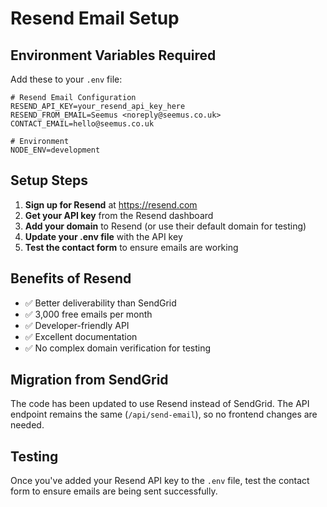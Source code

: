 # Resend Email Setup

## Environment Variables Required

Add these to your `.env` file:

```env
# Resend Email Configuration
RESEND_API_KEY=your_resend_api_key_here
RESEND_FROM_EMAIL=Seemus <noreply@seemus.co.uk>
CONTACT_EMAIL=hello@seemus.co.uk

# Environment
NODE_ENV=development
```

## Setup Steps

1. **Sign up for Resend** at https://resend.com
2. **Get your API key** from the Resend dashboard
3. **Add your domain** to Resend (or use their default domain for testing)
4. **Update your .env file** with the API key
5. **Test the contact form** to ensure emails are working

## Benefits of Resend

- ✅ Better deliverability than SendGrid
- ✅ 3,000 free emails per month
- ✅ Developer-friendly API
- ✅ Excellent documentation
- ✅ No complex domain verification for testing

## Migration from SendGrid

The code has been updated to use Resend instead of SendGrid. The API endpoint remains the same (`/api/send-email`), so no frontend changes are needed.

## Testing

Once you've added your Resend API key to the `.env` file, test the contact form to ensure emails are being sent successfully.

